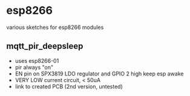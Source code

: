 # esp8266
various sketches for esp8266 modules
## mqtt_pir_deepsleep
* uses esp8266-01
* pir always "on"
* EN pin on SPX3819 LDO regulator and GPIO 2 high keep esp awake
* VERY LOW current circuit, < 50uA
* link to created PCB (2nd version, untested)
